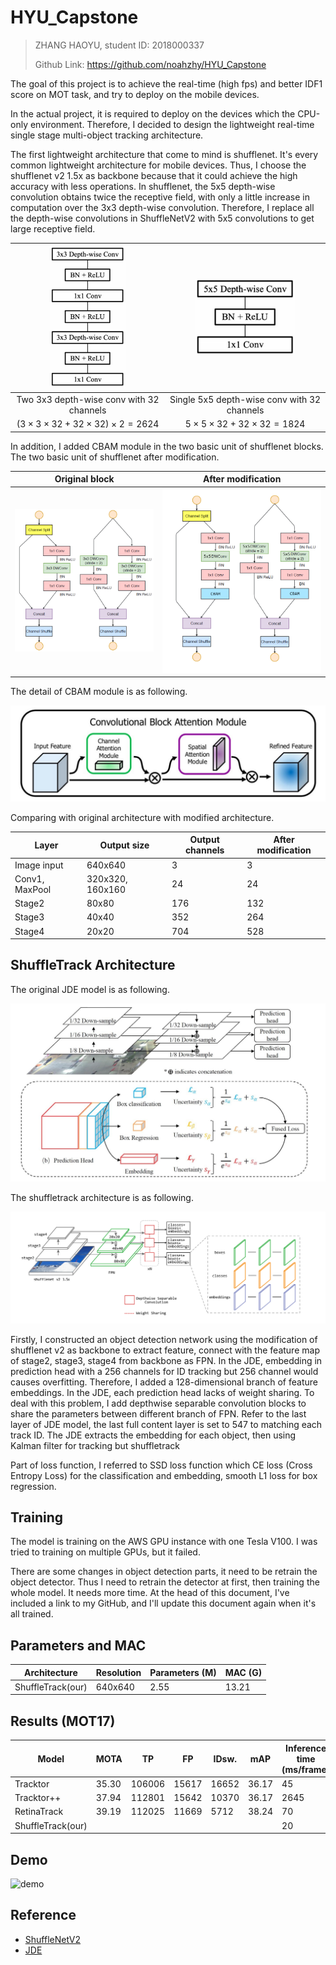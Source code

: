 # HYU_Capstone

> ZHANG HAOYU, student ID: 2018000337
>
> Github Link: https://github.com/noahzhy/HYU_Capstone



The goal of this project is to achieve the real-time (high fps) and better IDF1 score on MOT task, and try to deploy on the mobile devices.

In the actual project, it is required to deploy on the devices which the CPU-only environment. Therefore, I decided to design the lightweight real-time single stage multi-object tracking architecture.

The first lightweight architecture that come to mind is shufflenet. It's every common lightweight architecture for mobile devices. Thus, I choose the shufflenet v2 1.5x as backbone because that it could achieve the high accuracy with less operations. In shufflenet, the 5x5 depth-wise convolution obtains twice the receptive field, with only a little  increase in computation over the 3x3 depth-wise convolution. Therefore, I replace all the depth-wise convolutions in ShuffleNetV2 with 5x5 convolutions to get large receptive field.

| <img src="images/3x3_2.png" alt="3x3_2" style="zoom:50%;" /> | <img src="images/5x5.png" alt="5x5" style="zoom:67%;" /> |
| :------------------------------------------------------------: | :--------------------------------------------------------: |
| Two 3x3 depth-wise conv with 32 channels                     | Single 5x5 depth-wise conv with 32 channels              |
| $(3\times3\times32+32\times32)\times2=2624$                  | $5\times5\times32+32\times32=1824$                       |

In addition, I added CBAM module in the two basic unit of shufflenet blocks. The two basic unit of shufflenet after modification.

| Original block                                               | After modification                                           |
| :-: | :-: |
| <img src="images/3x3.png" alt="3x3_unit" style="zoom:60%" /> | <img src="images/5x5_unit.png" alt="5x5_unit" style="zoom:60%" /> |

The detail of CBAM module is as following.

<img src="images/fig1.jpg" alt="fig1" style="zoom:50%;" />



Comparing with original architecture with modified architecture.

| Layer           | Output size   | Output channels | After modification |
| --------------- | ------------- | --------------- | -------------- |
| Image input     | 640x640       | 3               | 3              |
| Conv1, MaxPool  | 320x320, 160x160 | 24              | 24          |
| Stage2          | 80x80         | 176             | 132            |
| Stage3          | 40x40         | 352             | 264            |
| Stage4          | 20x20         | 704             | 528            |



## ShuffleTrack Architecture

The original JDE model is as following.

<img src="images/JDE.jpg" alt="JDE" style="zoom:50%;" />

The shuffletrack architecture is as following.

![architecture](images/architecture.png)

Firstly, I constructed an object detection network using the modification of shufflenet v2 as backbone to extract feature, connect with the feature map of stage2, stage3, stage4 from backbone as FPN. In the JDE, embedding in prediction head with a 256 channels for ID tracking but 256 channel would causes overfitting. Therefore, I added a 128-dimensional branch of feature embeddings. In the JDE, each prediction head lacks of weight sharing. To deal with this problem, I add depthwise separable convolution blocks to share the parameters between different branch of FPN. Refer to the last layer of JDE model, the last full content layer is set to 547 to matching each track ID. The JDE extracts the embedding for each object, then using Kalman filter for tracking but shuffletrack 

Part of loss function, I referred to SSD loss function which CE loss (Cross Entropy Loss) for the classification and embedding, smooth L1 loss for box regression.



## Training

The model is training on the AWS GPU instance with one Tesla V100. I was tried to training on multiple GPUs, but it failed.

There are some changes in object detection parts, it need to be retrain the object detector. Thus I need to retrain the detector at first, then training the whole model. It needs more time. At the head of this document, I've included a link to my GitHub, and I'll update this document again when it's all trained.




## Parameters and MAC

| Architecture      | Resolution |  Parameters (M) | MAC (G) |
| ----------------- | ---------- | --------------- | ------- |
| ShuffleTrack(our) | 640x640    | 2.55            | 13.21   |



## Results (MOT17)

| Model             |MOTA|TP|FP|IDsw.|mAP|Inference time (ms/frame)|
| ----------------- | ----- | ----- |------| ----- | ----- |---|
| Tracktor          |35.30|106006|15617|16652|36.17|45|
| Tracktor++        |37.94|112801|15642|10370|36.17|2645|
| RetinaTrack       |39.19|112025|11669|5712|38.24|70|
| ShuffleTrack(our) |       |       | | | |20|



## Demo

![demo](backup/images/demo.gif)



## Reference

* [ShuffleNetV2](docs/shuffleNetV2.pdf)
* [JDE](https://arxiv.org/pdf/1909.12605v1.pdf)

